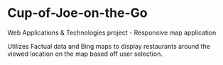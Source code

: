 # Cup-of-Joe-on-the-Go
Web Applications &amp; Technologies project - Responsive map application

Utilizes Factual data and Bing maps to display restaurants around the viewed location on the map based off user selection.
